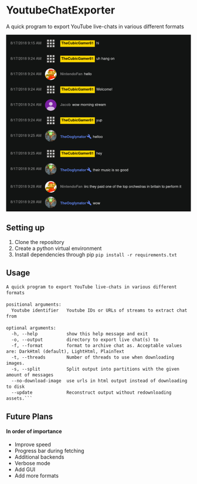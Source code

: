 # YoutubeChatExporter
A quick program to export YouTube live-chats in various different formats

![Example of output](assets/examples/example_dark_theme_output.png)

## Setting up
1. Clone the repository
2. Create a python virtual environment
3. Install dependencies through pip `pip install -r requirements.txt`

## Usage
```
A quick program to export YouTube live-chats in various different formats

positional arguments:
  Youtube identifier   Youtube IDs or URLs of streams to extract chat from

optional arguments:
  -h, --help           show this help message and exit
  -o, --output         directory to export live chat(s) to
  -f, --format         format to archive chat as. Acceptable values are: DarkHtml (default), LightHtml, PlainText
  -t, --threads        Number of threads to use when downloading images.
  -s, --split          Split output into partitions with the given amount of messages
  --no-download-image  use urls in html output instead of downloading to disk
  --update             Reconstruct output without redownloading assets.```
```

## Future Plans
#### In order of importance
* Improve speed
* Progress bar during fetching
* Additional backends
* Verbose mode
* Add GUI
* Add more formats
